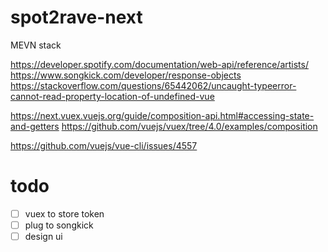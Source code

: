 # spot2rave-next
MEVN stack

https://developer.spotify.com/documentation/web-api/reference/artists/
https://www.songkick.com/developer/response-objects
https://stackoverflow.com/questions/65442062/uncaught-typeerror-cannot-read-property-location-of-undefined-vue

https://next.vuex.vuejs.org/guide/composition-api.html#accessing-state-and-getters
https://github.com/vuejs/vuex/tree/4.0/examples/composition

https://github.com/vuejs/vue-cli/issues/4557

# todo
- [ ] vuex to store token
- [ ] plug to songkick
- [ ] design ui